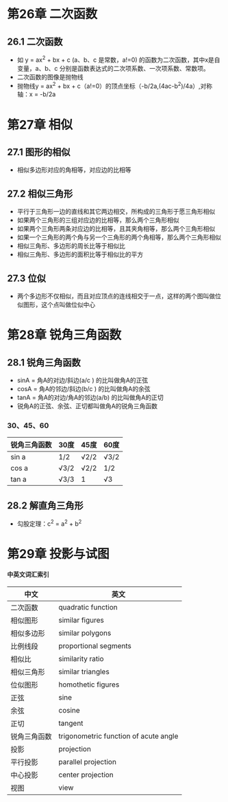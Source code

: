 # 第26章 二次函数
## 26.1 二次函数
* 如 y = ax<sup>2</sup> + bx + c (a、b、c 是常数，a!=0) 的函数为二次函数，其中x是自变量，a、b、c 分别是函数表达式的二次项系数、一次项系数、常数项。
* 二次函数的图像是抛物线
* 抛物线y = ax<sup>2</sup> + bx + c（a!=0）的顶点坐标（-b/2a,(4ac-b<sup>2</sup>)/4a）,对称轴：x = -b/2a
# 第27章 相似
## 27.1 图形的相似
* 相似多边形对应的角相等，对应边的比相等
## 27.2 相似三角形
* 平行于三角形一边的直线和其它两边相交，所构成的三角形于愿三角形相似
* 如果两个三角形的三组对应边的比相等，那么两个三角形相似
* 如果两个三角形两条对应边的比相等，且其夹角相等，那么两个三角形相似
* 如果一个三角形的两个角与另一个三角形的两个角相等，那么两个三角形相似
* 相似三角形、多边形的周长比等于相似比
* 相似三角形、多边形的面积比等于相似比的平方
## 27.3 位似
* 两个多边形不仅相似，而且对应顶点的连线相交于一点，这样的两个图叫做位似图形，这个点叫做位似中心
# 第28章 锐角三角函数
## 28.1 锐角三角函数
* sinA = 角A的对边/斜边(a/c ) 的比叫做角A的正弦
* cosA = 角A的邻边/斜边(b/c ) 的比叫做角A的余弦
* tanA = 角A的对边/角A的邻边(a/b) 的比叫做角A的正切
* 锐角A的正弦、余弦、正切都叫做角A的锐角三角函数
### 30、45、60
| 锐角三角函数 | 30度 | 45度 | 60度 |
| --- | ----- |----- |----- |
| sin a | 1/2 | √2/2 | √3/2 |  
| cos a | √3/2 | √2/2 | 1/2 |  
| tan a | √3/3 | 1 | √3 |  

## 28.2 解直角三角形
* 勾股定理：c<sup>2</sup> = a<sup>2</sup> + b<sup>2</sup>
# 第29章 投影与试图
#### 中英文词汇索引    
    
| 中文 | 英文 |
|--- | ----- |
| 二次函数 | quadratic function | 
| 相似图形 | similar figures | 
| 相似多边形 | similar polygons | 
| 比例线段 | proportional segments | 
| 相似比 | similarity ratio | 
| 相似三角形 | similar triangles | 
| 位似图形 | homothetic figures| 
| 正弦 | sine | 
| 余弦 | cosine | 
| 正切 | tangent | 
| 锐角三角函数 | trigonometric function of acute angle | 
| 投影 | projection | 
| 平行投影 | parallel projection | 
| 中心投影 | center projection | 
| 视图 | view | 
 






